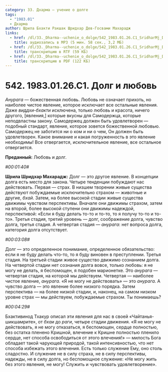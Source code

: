 ```yaml
---
category: 33. Дхарма — учение о долге
tags:
  - "1983.01"
  - Дхарма
author: Шрила Бхакти Ракшак Шридхар Дев-Госвами Махарадж
links:
  - href: /dl/33._Dharma--uchenie_o_dolge/542_1983.01.26.C1_SridharMj_Dolg_i_lyubov.mp3
    title: аудиозапись в MP3 (5 мин. 58 сек., 3,2 МБ)
  - href: /dl/33._Dharma--uchenie_o_dolge/542_1983.01.26.C1_SridharMj_Dolg_i_lyubov.rtf
    title: транскрипцию в RTF (59 КБ)
  - href: /dl/33._Dharma--uchenie_o_dolge/542_1983.01.26.C1_SridharMj_Dolg_i_lyubov.pdf
    title: транскрипцию в PDF (122 КБ)
---
```


# 542. 1983.01.26.C1. Долг и любовь

*Анурага* — божественная любовь. Любовь не означает прихоть, но наиболее чистое явление, которое исключает все остальные явления. Даже *виддхи-бхакти* исключена, только любовь и красота, ничего другого, [явления,] которые вкусны для Самодержца, которые неподвластны закону. Самодержец должен быть удовлетворен — подобный стандарт, явление, которое зовется божественной любовью. Самодержец не заботится ни о ком и ни о чем, Он должен быть удовлетворен. Какое внимание и какая погруженность в это явление необходимы! Все отвергается, исключительное явление, все остальное отвергается.

**Преданный:** Любовь и долг.

*#00:01:40#*

**Шрила Шридхар Махарадж:** Долг — это другое явление. В концепции долга есть место для закона. Четыре тенденции побуждают нас действовать. Первая — страх. В низшем творении живые существа действуют побуждаемые исключительно страхом — животные и другие, *бхай*. Затем, на более высокой стадии живые существа движимы чувством перспективы. Вначале они движимы страхом, затем на второй, более высокой ступени они движимы надеждой, перспективой: «Если я буду делать то-то и то-то, то я получу то-то и то-то». Третья стадия, третий уровень — долг, соображение долга, чувство долга, третья стадия. А четвертая стадия — *анурага*: нет вопроса долга, категория долга отсутствует.

*#00:03:08#*

Долг — это определенное понимание, определенное обязательство: если я не буду делать что-то, то я буду виновен в преступлении. Третья стадия. На третьей стадии живое существо движимо сознанием долга. На четвертой стадии нет сознания долга вовсе, только любовь: я не могу не делать, я беспомощен, я подобен марионетке. Это *анурага* — четвертая стадия, на которой мы действуем. Четвертая — наиболее чистое явление, *анурага.* «Я не могу не действовать» — это *анурага*. А чувство долга — это явление более низкого порядка. Затем перспектива — на более низкой стадии, и, наконец, на самом низком уровне страх — мы действуем, побуждаемые страхом. Ты понимаешь?

*#00:04:29#*

Бхактивинод Тхакур описал эти явления для нас в своей «Чайтанья-шикшамрите», от *бхаи* до *раги*, четыре стадии движения. «Я не могу не действовать, я не могу отказаться, я беспомощен, сердце полностью, без остатка пленено Кришной, влечение к Кришне полностью пленило сердце, нет способа освободиться от этого влечения!» — милость Бога обладает такой чарующей природой, такой интенсивностью, что нет способа избежать этого влечения. Есть только служение Ему, оно столь сладостно. И служение не в силу страха, не в силу перспективы, надежды, не в силу долга, но беспомощное служение: «Не могу жить без этого явления, не могу! Служить и чувствовать удовлетворение».

